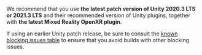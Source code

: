 <!-- UNCOMMENT THE FOLLOWING WHEN THERE IS A BLOCKING ISSUE WITH THE LATEST UNITY VERSION: -->
<!--
> [!IMPORTANT]
> The latest Unity 2021 release has [a known blocking performance bug with HoloLens 2](../../known-issues.md) if the project is using URP rendering pipeline.  
>
> For new projects using URP rendering, we recommend using latest **Unity 2020.3.35f1 or later LTS** with **the latest Mixed Reality OpenXR plugin** to avoid this issue.
> 
> If using other Unity releases, consult the [known active blocking issues](../../known-issues.md#active-blocking-issues) to ensure you avoid builds with other blocking issues.
-->

<!-- UNCOMMENT THE FOLLOWING WHEN THE CURRENT UNITY VERSION HAS NO BLOCKING ISSUE: -->

We recommend that you use **the latest patch version of Unity 2020.3 LTS or 2021.3 LTS** and their recommended version of Unity plugins, together with **the latest Mixed Reality OpenXR plugin**.
 
If using an earlier Unity patch release, be sure to consult the [known blocking issues table](../../known-issues.md#active-blocking-issues) to ensure that you avoid builds with other blocking issues.
